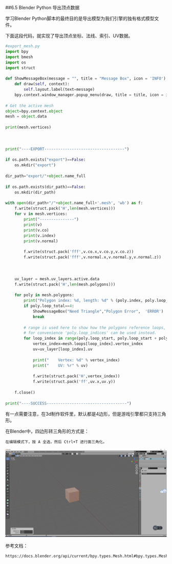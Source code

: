 ##6.5 Blender Python 导出顶点数据

学习Blender Python脚本的最终目的是导出模型为我们引擎的独有格式模型文件。

下面这段代码，就实现了导出顶点坐标、法线、索引、UV数据。

```python
#export_mesh.py
import bpy
import bmesh
import os
import struct

def ShowMessageBox(message = "", title = "Message Box", icon = 'INFO'):
    def draw(self, context):
        self.layout.label(text=message)
    bpy.context.window_manager.popup_menu(draw, title = title, icon = icon)

# Get the active mesh
object=bpy.context.object
mesh = object.data

print(mesh.vertices)


    
print("----EXPORT-----------------------------------")

if os.path.exists("export")==False:
    os.mkdir("export")
    
dir_path="export/"+object.name_full

if os.path.exists(dir_path)==False:
    os.mkdir(dir_path)
    
with open(dir_path+"/"+object.name_full+'.mesh', 'wb') as f:
    f.write(struct.pack('H',len(mesh.vertices)))
    for v in mesh.vertices:
        print("---------------")
        print(v)
        print(v.co)
        print(v.index)
        print(v.normal)
        
        f.write(struct.pack('fff',v.co.x,v.co.y,v.co.z))
        f.write(struct.pack('fff',v.normal.x,v.normal.y,v.normal.z))

        

    uv_layer = mesh.uv_layers.active.data
    f.write(struct.pack('H',len(mesh.polygons)))

    for poly in mesh.polygons:
        print("Polygon index: %d, length: %d" % (poly.index, poly.loop_total))
        if poly.loop_total==4:
            ShowMessageBox("Need Triangle","Polygon Error",  'ERROR')
            break
        
        # range is used here to show how the polygons reference loops,
        # for convenience 'poly.loop_indices' can be used instead.
        for loop_index in range(poly.loop_start, poly.loop_start + poly.loop_total):
            vertex_index=mesh.loops[loop_index].vertex_index
            uv=uv_layer[loop_index].uv
            
            print("    Vertex: %d" % vertex_index)
            print("    UV: %r" % uv)
            
            f.write(struct.pack('H',vertex_index))
            f.write(struct.pack('ff',uv.x,uv.y))
            
    f.close()
    
print("----SUCCESS-----------------------------------")
```

有一点需要注意，在3d制作软件里，默认都是4边形，但是游戏引擎都只支持三角形。

在Blender中，四边形转三角形的方式是：

    在编辑模式下，按 A 全选，然后 Ctrl+T 进行面三角化。

![](../../imgs/6/blender_python_export_mesh/polygon_triangle.png)


参考文档：

    https://docs.blender.org/api/current/bpy.types.Mesh.html#bpy.types.Mesh.polygons
